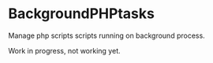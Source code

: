 # BackgroundPHPtasks

Manage php scripts scripts running on background process.

Work in progress, not working yet.